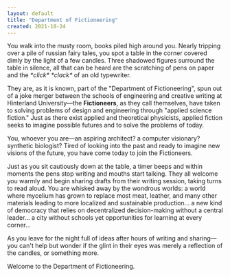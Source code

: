```yaml
---
layout: default
title: "Department of Fictioneering"
created: 2021-10-24
---
```


You walk into the musty room, books piled high around you. Nearly tripping over a pile of russian fairy tales, you spot a table in the corner covered dimly by the light of a few candles. Three shadowed figures surround the table in silence, all that can be heard are the scratching of pens on paper and the *\*click\** *\*clack\** of an old typewriter.

They are, as it is known, part of the "Department of Fictioneering", spun out of a joke merger between the schools of engineering and creative writing at Hinterland University—the **Fictioneers**, as they call themselves, have taken to solving problems of design and engineering through "applied science fiction." Just as there exist applied and theoretical physicists, applied fiction seeks to imagine possible futures and to solve the problems of today.

You, whoever you are—an aspiring architect? a computer visionary? synthetic biologist? Tired of looking into the past and ready to imagine new visions of the future, you have come today to join the Fictioneers.

Just as you sit cautiously down at the table, a timer beeps and within moments the pens stop writing and mouths start talking. They all welcome you warmly and begin sharing drafts from their writing session, taking turns to read aloud. You are whisked away by the wondrous worlds: a world where mycelium has grown to replace most meat, leather, and many other materials leading to more localized and sustainable production... a new kind of democracy that relies on decentralized decision-making without a central leader... a city without schools yet opportunities for learning at every corner...

As you leave for the night full of ideas after hours of writing and sharing—you can't help but wonder if the glint in their eyes was merely a reflection of the candles, or something more.

Welcome to the Department of Fictioneering.